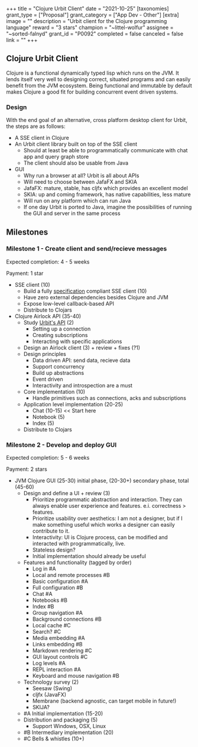 +++
title = "Clojure Urbit Client"
date = "2021-10-25"
[taxonomies]
grant_type = ["Proposal"]
grant_category = ["App Dev - Other"]
[extra]
image = ""
description = "Urbit client for the Clojure programming language"
reward = "3 stars"
champion = "~littel-wolfur"
assignee = "~sorted-falnyd"
grant_id = "P0092"
completed = false
canceled = false
link = ""
+++

## Clojure Urbit Client

Clojure is a functional dynamically typed lisp which runs on the JVM. It lends itself very well to designing correct, situated programs and can easily benefit from the JVM ecosystem. Being functional and immutable by default makes Clojure a good fit for building concurrent event driven systems.

### Design

With the end goal of an alternative, cross platform desktop client for Urbit, the steps are as follows:

- A SSE client in Clojure
- An Urbit client library built on top of the SSE client
  - Should at least be able to programmatically communicate with chat app and query graph store
  - The client should also be usable from Java
- GUI
  - Why run a browser at all? Urbit is all about APIs
  - Will need to choose between JafaFX and SKIA
  - JafaFX: mature, stable, has cljfx which provides an excellent model
  - SKIA: up and coming framework, has native capabilities, less mature
  - Will run on any platform which can run Java
  - If one day Urbit is ported to Java, imagine the possibilities of running the GUI and server in the same process

## Milestones

### Milestone 1 - Create client and send/recieve messages

Expected completion: 4 - 5 weeks

Payment: 1 star

- SSE client (10)
  - Build a fully [specification](https://html.spec.whatwg.org/multipage/server-sent-events.html) compliant SSE client (10)
  - Have zero external dependencies besides Clojure and JVM
  - Expose low-level callback-based API
  - Distribute to Clojars
- Clojure Airlock API (35-40)
  - Study [Urbit's API](https://urbit.org/docs/arvo/eyre/external-api-ref) (2)
    - Setting up a connection
    - Creating subscriptions
    - Interacting with specific applications
  - Design an Airlock client (3) + review + fixes (?1)
  - Design principles
    - Data driven API: send data, recieve data
    - Support concurrency
    - Build up abstractions
    - Event driven
    - Interactivity and introspection are a must
  - Core implementation (10)
    - Handle primitives such as connections, acks and subscriptions
  - Application level implementation (20-25)
    - Chat (10-15) << Start here
    - Notebook (5)
    - Index (5)
  - Distribute to Clojars

### Milestone 2 - Develop and deploy GUI

Expected completion: 5 - 6 weeks

Payment: 2 stars

- JVM Clojure GUI (25-30) initial phase, (20-30+) secondary phase, total (45-60)
  - Design and define a UI + review (3)
    - Prioritize programmatic abstraction and interaction. They can always enable user experience and features. e.i. correctness > features.
    - Prioritize usability over aesthetics: I am not a designer, but if I make something useful which works a designer can easily contribute to it.
    - Interactivity: UI is Clojure process, can be modified and interacted with programmatically, live.
    - Stateless design?
    - Initial implementation should already be useful
  - Features and functionality (tagged by order)
    - Log in #A
    - Local and remote processes #B
    - Basic configuration #A
    - Full configuration #B
    - Chat #A
    - Notebooks #B
    - Index #B
    - Group navigation #A
    - Background connections #B
    - Local cache #C
    - Search? #C
    - Media embedding #A
    - Links embedding #B
    - Markdown rendering #C
    - GUI layout controls #C
    - Log levels #A
    - REPL interaction #A
    - Keyboard and mouse navigation #B
  - Technology survey (2)
    - Seesaw (Swing)
    - cljfx (JavaFX)
    - Membrane (backend agnostic, can target mobile in future!)
    - SKIJA?
  - #A Initial implementation (15-20)
  - Distribution and packaging (5)
    - Support Windows, OSX, Linux
  - #B Intermediary implementation (20)
  - #C Bells & whistles (10+)
